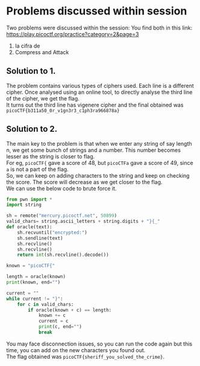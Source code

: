 # Problems discussed within session

Two problems were discussed within the session:
You find both in this link: https://play.picoctf.org/practice?category=2&page=3

1. la cifra de
2. Compress and Attack

## Solution to 1.

The problem contains various types of ciphers used. Each line is a different cipher. Once analysed using an online tool, to directly analyse
the third line of the cipher, we get the flag.
<br>
It turns out the third line has vigenere cipher and the final obtained was `picoCTF{b311a50_0r_v1gn3r3_c1ph3ra966878a}`

## Solution to 2.

The main key to the problem is that when we enter any string of say length n, we get some bunch of strings and a number.
This number becomes lesser as the string is closer to flag.<br>
For eg, `picoCTF{` gave a score of 48, but `picoCTFa` gave a score of 49, since `a` is not a part of the flag.<br>
So, we can keep on adding characters to the string and keep on checking the score. The score will decrease as we get closer to the flag.
<br>We can use the below code to brute force it.

```python
from pwn import *
import string

sh = remote("mercury.picoctf.net", 50899)
valid_chars= string.ascii_letters + string.digits + "}{_"
def oracle(text):
    sh.recvuntil("encrypted:")
    sh.sendline(text)
    sh.recvline()
    sh.recvline()
    return int(sh.recvline().decode())

known = "picoCTF{"

length = oracle(known)
print(known, end="")

current = ""
while current != "}":
    for c in valid_chars:
        if oracle(known + c) == length:
            known += c
            current = c
            print(c, end="")
            break

```

You may face disconnection issues, so you can run the code again but this time, you can add on the new characters you found out.<br>
The flag obtained was `picoCTF{sheriff_you_solved_the_crime}`.
